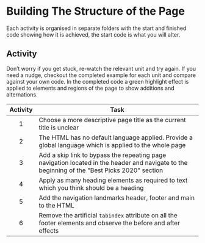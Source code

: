 # Building The Structure of the Page

Each activity is organised in separate folders with the start and finished code showing how it is achieved, the start code is what you will alter.

## Activity

Don’t worry if you get stuck, re-watch the relevant unit and try again. If you need a nudge, checkout the completed example for each unit and compare against your own code. In the completed code a green highlight effect is applied to elements and regions of the page to show additions and alternations.

| Activity | Task |
| :---: | --- |
| 1 | Choose a more descriptive page title as the current title is unclear
| 2 | The HTML has no default language applied. Provide a global language which is applied to the whole page
| 3 | Add a skip link to bypass the repeating page navigation located in the header and navigate to the beginning of the "Best Picks 2020" section
| 4 | Apply as many heading elements as required to text which you think should be a heading
| 5 | Add the navigation landmarks header, footer and main to the HTML
| 6 | Remove the artificial `tabindex` attribute on all the footer elements and observe the before and after effects
